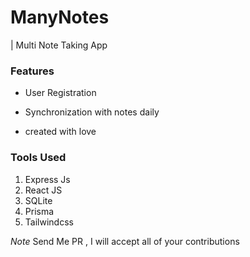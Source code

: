 # ManyNotes

| Multi Note Taking App

### Features

- User Registration

- Synchronization with notes daily
- created with love

### Tools Used

1. Express Js
2. React JS
3. SQLite
4. Prisma
5. Tailwindcss

*Note*
Send Me PR , I will accept all of your contributions
